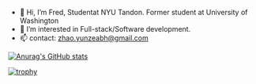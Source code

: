 - 👋 Hi, I’m Fred, Studentat NYU Tandon. Former student at University of Washington
- 👀 I’m interested in Full-stack/Software development.
- 📫 contact: zhao.yunzeabh@gmail.com

[![Anurag's GitHub stats](https://github-readme-stats.vercel.app/api?username=Yunzez&show_icons=true&theme=dracula)](https://github.com/anuraghazra/github-readme-stats)


[![trophy](https://github-profile-trophy.vercel.app/?username=Yunzez&theme=onedark)](https://github.com/ryo-ma/github-profile-trophy)
